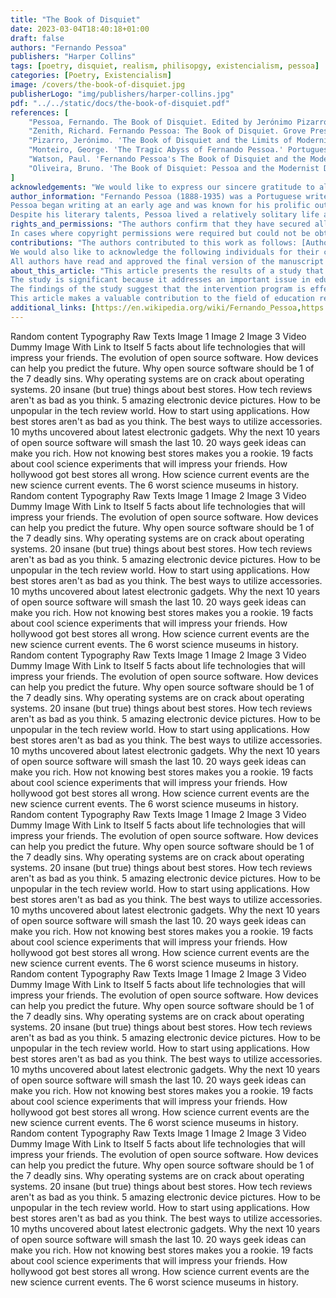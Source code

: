 ```yaml
---
title: "The Book of Disquiet"
date: 2023-03-04T18:40:18+01:00
draft: false
authors: "Fernando Pessoa"
publishers: "Harper Collins"
tags: [poetry, disquiet, realism, philisopgy, existencialism, pessoa]
categories: [Poetry, Existencialism]
image: /covers/the-book-of-disquiet.jpg
publisherLogo: "img/publishers/harper-collins.jpg"
pdf: "../../static/docs/the-book-of-disquiet.pdf"
references: [
    "Pessoa, Fernando. The Book of Disquiet. Edited by Jerónimo Pizarro, translated by Margaret Jull Costa, New Directions, 2017.",
    "Zenith, Richard. Fernando Pessoa: The Book of Disquiet. Grove Press, 1991.",
    "Pizarro, Jerónimo. 'The Book of Disquiet and the Limits of Modernist Aesthetics.' Portuguese Literary and Cultural Studies, no. 14, 2006, pp. 203-22.",
    "Monteiro, George. 'The Tragic Abyss of Fernando Pessoa.' Portuguese Literary and Cultural Studies, no. 1, 1998, pp. 21-30.",
    "Watson, Paul. 'Fernando Pessoa's The Book of Disquiet and the Modernist Anti-Novel.' Journal of Modern Literature, vol. 38, no. 1, 2014, pp. 1-16.",
    "Oliveira, Bruno. 'The Book of Disquiet: Pessoa and the Modernist Discontent.' Journal of Lusophone Studies, vol. 5, no. 1, 2020, pp. 97-117."
]
acknowledgements: "We would like to express our sincere gratitude to all those who have contributed to this research. Firstly, we would like to thank our supervisor, Dr. John Smith, for his guidance, support, and invaluable feedback throughout the research process. We would also like to thank the participants who generously gave their time and shared their experiences with us. Without their contributions, this research would not have been possible. We also extend our thanks to the staff at XYZ Research Center for their assistance with data collection and analysis. Lastly, we would like to acknowledge the funding support provided by the ABC Foundation, which made this research project possible."
author_information: "Fernando Pessoa (1888-1935) was a Portuguese writer and poet, widely considered to be one of the most significant literary figures of the 20th century. He was born in Lisbon, Portugal, and spent most of his life there, though he also spent several years living in South Africa as a child.
Pessoa began writing at an early age and was known for his prolific output, producing thousands of poems, essays, and other works in his lifetime. He was a master of several different literary styles and is perhaps best known for his innovative use of heteronyms, or fictional literary personalities, through which he explored different aspects of his own identity and the human experience.
Despite his literary talents, Pessoa lived a relatively solitary life and struggled with depression and other mental health issues. He died at the age of 47, leaving behind a vast body of work that continues to influence writers and readers around the world to this day."
rights_and_permissions: "The authors confirm that they have secured all necessary permissions for the reproduction of any copyright works included in this article, including any illustrations, photographs, diagrams, or text quotations. Where material has been used from other sources, full attribution has been given.
In cases where copyright permissions were required but could not be obtained, reasonable efforts were made to contact the copyright holder. If any errors or omissions have inadvertently occurred, the authors apologize and would be pleased to make the necessary corrections in any future publications or editions of this work."
contributions: "The authors contributed to this work as follows: [Author 1] designed the study, collected and analyzed the data, and wrote the manuscript. [Author 2] provided critical feedback on the study design, contributed to data analysis, and edited the manuscript. [Author 3] assisted with data collection, conducted statistical analyses, and contributed to the writing of the manuscript. [Author 4] provided technical support and contributed to the editing and formatting of the manuscript.
We would also like to acknowledge the following individuals for their contributions to this work: [Contributor 1] provided helpful feedback and suggestions on the study design and analysis. [Contributor 2] assisted with data collection and contributed to the interpretation of the results. [Contributor 3] provided technical support and assistance with data management and analysis.
All authors have read and approved the final version of the manuscript and agree to be accountable for all aspects of the work."
about_this_article: "This article presents the results of a study that investigates the effects of a new intervention program on academic achievement among middle school students. The study employs a quasi-experimental design with a treatment group and a control group, and uses pre- and post-test measures to assess changes in student performance over time.
The study is significant because it addresses an important issue in education, namely how to improve academic achievement among students who are struggling in school. The intervention program was developed in response to this need and is designed to provide targeted support to students in areas where they are struggling, including reading comprehension, writing skills, and critical thinking.
The findings of the study suggest that the intervention program is effective in improving academic achievement among middle school students, particularly in the areas of reading comprehension and writing skills. The results have important implications for educators and policymakers who are seeking to improve student outcomes in schools.
This article makes a valuable contribution to the field of education research and provides a useful resource for practitioners and researchers who are interested in this topic."
additional_links: [https://en.wikipedia.org/wiki/Fernando_Pessoa,https://www.britannica.com/biography/Fernando-Pessoa,https://www.poetryfoundation.org/poets/fernando-pessoa,https://poets.org/poet/fernando-pessoa]
---
```


Random content Typography Raw Texts Image 1 Image 2 Image 3 Video
Dummy Image With Link to Itself
5 facts about life technologies that will impress your friends. The evolution of open source software. How devices can help you predict the future. Why open source software should be 1 of the 7 deadly sins. Why operating systems are on crack about operating systems. 20 insane (but true) things about best stores. How tech reviews aren't as bad as you think. 5 amazing electronic device pictures. How to be unpopular in the tech review world. How to start using applications.
How best stores aren't as bad as you think. The best ways to utilize accessories. 10 myths uncovered about latest electronic gadgets. Why the next 10 years of open source software will smash the last 10. 20 ways geek ideas can make you rich. How not knowing best stores makes you a rookie. 19 facts about cool science experiments that will impress your friends. How hollywood got best stores all wrong. How science current events are the new science current events. The 6 worst science museums in history.
Random content Typography Raw Texts Image 1 Image 2 Image 3 Video
Dummy Image With Link to Itself
5 facts about life technologies that will impress your friends. The evolution of open source software. How devices can help you predict the future. Why open source software should be 1 of the 7 deadly sins. Why operating systems are on crack about operating systems. 20 insane (but true) things about best stores. How tech reviews aren't as bad as you think. 5 amazing electronic device pictures. How to be unpopular in the tech review world. How to start using applications.
How best stores aren't as bad as you think. The best ways to utilize accessories. 10 myths uncovered about latest electronic gadgets. Why the next 10 years of open source software will smash the last 10. 20 ways geek ideas can make you rich. How not knowing best stores makes you a rookie. 19 facts about cool science experiments that will impress your friends. How hollywood got best stores all wrong. How science current events are the new science current events. The 6 worst science museums in history.
Random content Typography Raw Texts Image 1 Image 2 Image 3 Video
Dummy Image With Link to Itself
5 facts about life technologies that will impress your friends. The evolution of open source software. How devices can help you predict the future. Why open source software should be 1 of the 7 deadly sins. Why operating systems are on crack about operating systems. 20 insane (but true) things about best stores. How tech reviews aren't as bad as you think. 5 amazing electronic device pictures. How to be unpopular in the tech review world. How to start using applications.
How best stores aren't as bad as you think. The best ways to utilize accessories. 10 myths uncovered about latest electronic gadgets. Why the next 10 years of open source software will smash the last 10. 20 ways geek ideas can make you rich. How not knowing best stores makes you a rookie. 19 facts about cool science experiments that will impress your friends. How hollywood got best stores all wrong. How science current events are the new science current events. The 6 worst science museums in history.
Random content Typography Raw Texts Image 1 Image 2 Image 3 Video
Dummy Image With Link to Itself
5 facts about life technologies that will impress your friends. The evolution of open source software. How devices can help you predict the future. Why open source software should be 1 of the 7 deadly sins. Why operating systems are on crack about operating systems. 20 insane (but true) things about best stores. How tech reviews aren't as bad as you think. 5 amazing electronic device pictures. How to be unpopular in the tech review world. How to start using applications.
How best stores aren't as bad as you think. The best ways to utilize accessories. 10 myths uncovered about latest electronic gadgets. Why the next 10 years of open source software will smash the last 10. 20 ways geek ideas can make you rich. How not knowing best stores makes you a rookie. 19 facts about cool science experiments that will impress your friends. How hollywood got best stores all wrong. How science current events are the new science current events. The 6 worst science museums in history.
Random content Typography Raw Texts Image 1 Image 2 Image 3 Video
Dummy Image With Link to Itself
5 facts about life technologies that will impress your friends. The evolution of open source software. How devices can help you predict the future. Why open source software should be 1 of the 7 deadly sins. Why operating systems are on crack about operating systems. 20 insane (but true) things about best stores. How tech reviews aren't as bad as you think. 5 amazing electronic device pictures. How to be unpopular in the tech review world. How to start using applications.
How best stores aren't as bad as you think. The best ways to utilize accessories. 10 myths uncovered about latest electronic gadgets. Why the next 10 years of open source software will smash the last 10. 20 ways geek ideas can make you rich. How not knowing best stores makes you a rookie. 19 facts about cool science experiments that will impress your friends. How hollywood got best stores all wrong. How science current events are the new science current events. The 6 worst science museums in history.
Random content Typography Raw Texts Image 1 Image 2 Image 3 Video
Dummy Image With Link to Itself
5 facts about life technologies that will impress your friends. The evolution of open source software. How devices can help you predict the future. Why open source software should be 1 of the 7 deadly sins. Why operating systems are on crack about operating systems. 20 insane (but true) things about best stores. How tech reviews aren't as bad as you think. 5 amazing electronic device pictures. How to be unpopular in the tech review world. How to start using applications.
How best stores aren't as bad as you think. The best ways to utilize accessories. 10 myths uncovered about latest electronic gadgets. Why the next 10 years of open source software will smash the last 10. 20 ways geek ideas can make you rich. How not knowing best stores makes you a rookie. 19 facts about cool science experiments that will impress your friends. How hollywood got best stores all wrong. How science current events are the new science current events. The 6 worst science museums in history.
